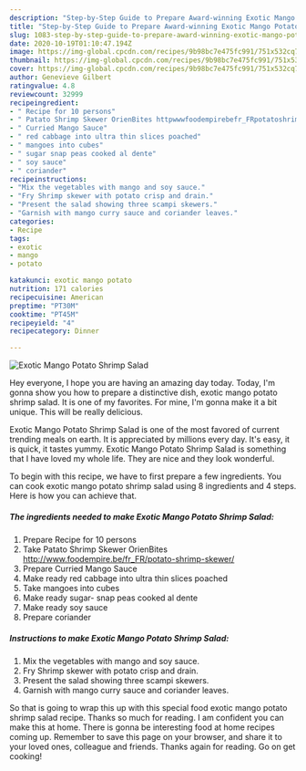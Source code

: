```yaml
---
description: "Step-by-Step Guide to Prepare Award-winning Exotic Mango Potato Shrimp Salad"
title: "Step-by-Step Guide to Prepare Award-winning Exotic Mango Potato Shrimp Salad"
slug: 1083-step-by-step-guide-to-prepare-award-winning-exotic-mango-potato-shrimp-salad
date: 2020-10-19T01:10:47.194Z
image: https://img-global.cpcdn.com/recipes/9b98bc7e475fc991/751x532cq70/exotic-mango-potato-shrimp-salad-recipe-main-photo.jpg
thumbnail: https://img-global.cpcdn.com/recipes/9b98bc7e475fc991/751x532cq70/exotic-mango-potato-shrimp-salad-recipe-main-photo.jpg
cover: https://img-global.cpcdn.com/recipes/9b98bc7e475fc991/751x532cq70/exotic-mango-potato-shrimp-salad-recipe-main-photo.jpg
author: Genevieve Gilbert
ratingvalue: 4.8
reviewcount: 32999
recipeingredient:
- " Recipe for 10 persons"
- " Patato Shrimp Skewer OrienBites httpwwwfoodempirebefr_FRpotatoshrimpskewer"
- " Curried Mango Sauce"
- " red cabbage into ultra thin slices poached"
- " mangoes into cubes"
- " sugar snap peas cooked al dente"
- " soy sauce"
- " coriander"
recipeinstructions:
- "Mix the vegetables with mango and soy sauce."
- "Fry Shrimp skewer with potato crisp and drain."
- "Present the salad showing three scampi skewers."
- "Garnish with mango curry sauce and coriander leaves."
categories:
- Recipe
tags:
- exotic
- mango
- potato

katakunci: exotic mango potato 
nutrition: 171 calories
recipecuisine: American
preptime: "PT30M"
cooktime: "PT45M"
recipeyield: "4"
recipecategory: Dinner

---
```



![Exotic Mango Potato Shrimp Salad](https://img-global.cpcdn.com/recipes/9b98bc7e475fc991/751x532cq70/exotic-mango-potato-shrimp-salad-recipe-main-photo.jpg)

Hey everyone, I hope you are having an amazing day today. Today, I'm gonna show you how to prepare a distinctive dish, exotic mango potato shrimp salad. It is one of my favorites. For mine, I'm gonna make it a bit unique. This will be really delicious.

Exotic Mango Potato Shrimp Salad is one of the most favored of current trending meals on earth. It is appreciated by millions every day. It's easy, it is quick, it tastes yummy. Exotic Mango Potato Shrimp Salad is something that I have loved my whole life. They are nice and they look wonderful.




To begin with this recipe, we have to first prepare a few ingredients. You can cook exotic mango potato shrimp salad using 8 ingredients and 4 steps. Here is how you can achieve that.

<!--inarticleads1-->

##### The ingredients needed to make Exotic Mango Potato Shrimp Salad:

1. Prepare  Recipe for 10 persons
1. Take  Patato Shrimp Skewer OrienBites http://www.foodempire.be/fr_FR/potato-shrimp-skewer/
1. Prepare  Curried Mango Sauce
1. Make ready  red cabbage into ultra thin slices poached
1. Take  mangoes into cubes
1. Make ready  sugar- snap peas cooked al dente
1. Make ready  soy sauce
1. Prepare  coriander




<!--inarticleads2-->

##### Instructions to make Exotic Mango Potato Shrimp Salad:

1. Mix the vegetables with mango and soy sauce.
1. Fry Shrimp skewer with potato crisp and drain.
1. Present the salad showing three scampi skewers.
1. Garnish with mango curry sauce and coriander leaves.




So that is going to wrap this up with this special food exotic mango potato shrimp salad recipe. Thanks so much for reading. I am confident you can make this at home. There is gonna be interesting food at home recipes coming up. Remember to save this page on your browser, and share it to your loved ones, colleague and friends. Thanks again for reading. Go on get cooking!
